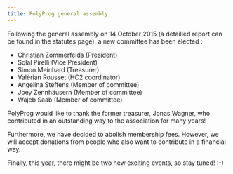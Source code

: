 ```yaml
---
title: PolyProg general assembly
---
```


Following the general assembly on 14 October 2015 (a detailled report can be found in the statutes page), a new committee has been elected : 
* Christian Zommerfelds (President)
* Solal Pirelli (Vice President)
* Simon Meinhard (Treasurer)
* Valérian Rousset (HC2 coordinator)
* Angelina Steffens (Member of committee)
* Joey Zennhäusern (Member of committee)
* Wajeb Saab (Member of committee)

PolyProg would like to thank the former treasurer, Jonas Wagner, who contributed in an outstanding way to the association for many years!

Furthermore, we have decided to abolish membership fees. However, we will accept donations from people who also want to contribute in a financial way.

Finally, this year, there might be two new exciting events, so stay tuned! :-)
